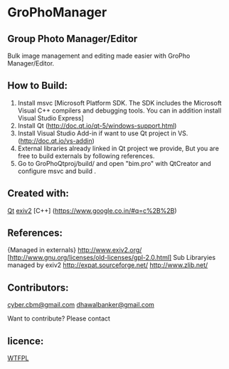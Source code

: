 GroPhoManager
=============
Group Photo Manager/Editor
-------------
Bulk image management and editing made easier with GroPho Manager/Editor.

How to Build:
-------------
1) Install msvc [Microsoft Platform SDK. The SDK includes the Microsoft Visual C++ compilers and debugging tools. You can in addition install Visual Studio Express]
2) Install Qt (http://doc.qt.io/qt-5/windows-support.html)
3) Install Visual Studio Add-in if want to use Qt project in VS. (http://doc.qt.io/vs-addin)
4) External libraries already linked in Qt project we provide, But you are free to build externals by following references.
5) Go to GroPhoQtproj/build/ and open "bim.pro" with QtCreator and configure msvc and build .

Created with:
-------------
[Qt](http://www.qt.io/)
[exiv2](http://www.exiv2.org/)
[C++] (https://www.google.co.in/#q=c%2B%2B)

References:
-------------
{Managed in externals}
http://www.exiv2.org/ [http://www.gnu.org/licenses/old-licenses/gpl-2.0.html]
Sub Libraryies managed by exiv2
http://expat.sourceforge.net/
http://www.zlib.net/

Contributors:
-------------
cyber.cbm@gmail.com
dhawalbanker@gmail.com

Want to contribute? Please contact

licence:
--------
[WTFPL](http://www.wtfpl.net/)

